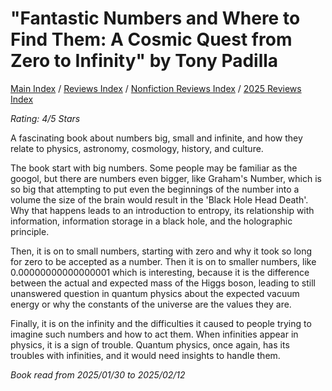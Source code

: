 # "Fantastic Numbers and Where to Find Them: A Cosmic Quest from Zero to Infinity" by Tony Padilla

[Main Index](../../../README.md) / [Reviews Index](../../README.md) / [Nonfiction Reviews Index](../README.md) / [2025 Reviews Index](README.md)

*Rating: 4/5 Stars*

A fascinating book about numbers big, small and infinite, and how they relate to physics, astronomy, cosmology, history, and culture.

The book start with big numbers. Some people may be familiar as the googol, but there are numbers even bigger, like Graham's Number, which is so big that attempting to put even the beginnings of the number into a volume the size of the brain would result in the 'Black Hole Head Death'. Why that happens leads to an introduction to entropy, its relationship with information, information storage in a black hole, and the holographic principle.

Then, it is on to small numbers, starting with zero and why it took so long for zero to be accepted as a number. Then it is on to smaller numbers, like 0.00000000000000001 which is interesting, because it is the difference between the actual and expected mass of the Higgs boson, leading to still unanswered question in quantum physics about the expected vacuum energy or why the constants of the universe are the values they are.

Finally, it is on the infinity and the difficulties it caused to people trying to imagine such numbers and how to act them. When infinities appear in physics, it is a sign of trouble. Quantum physics, once again, has its troubles with infinities, and it would need insights to handle them.

*Book read from 2025/01/30 to 2025/02/12*
